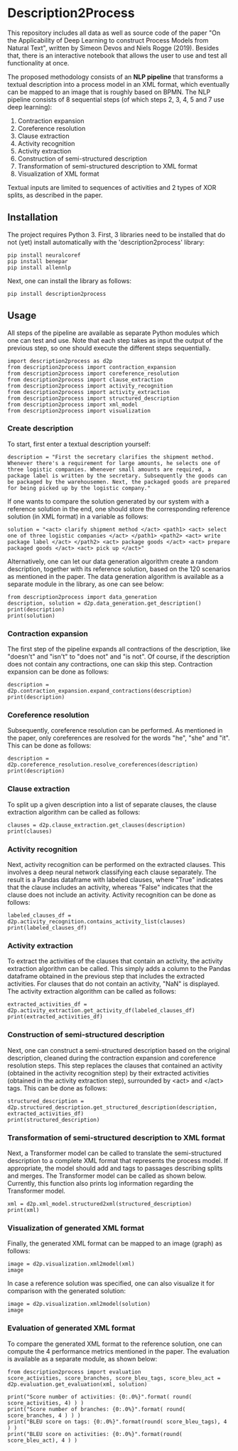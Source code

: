 # Description2Process
This repository includes all data as well as source code of the paper "On the Applicability of Deep Learning to construct Process Models from Natural Text", written by Simeon Devos and Niels Rogge (2019). Besides that, there is an interactive notebook that allows the user to use and test all functionality at once. 

The proposed methodology consists of an **NLP pipeline** that transforms a textual description into a process model in an XML format, which eventually can be mapped to an image that is roughly based on BPMN. The NLP pipeline consists of 8 sequential steps (of which steps 2, 3, 4, 5 and 7 use deep learning):

1. Contraction expansion
2. Coreference resolution
3. Clause extraction
4. Activity recognition
5. Activity extraction
6. Construction of semi-structured description
7. Transformation of semi-structured description to XML format
8. Visualization of XML format 

Textual inputs are limited to sequences of activities and 2 types of XOR splits, as described in the paper.

## Installation 
The project requires Python 3. First, 3 libraries need to be installed that do not (yet) install automatically with the 'description2process' library: 
```
pip install neuralcoref
pip install benepar
pip install allennlp
```

Next, one can install the library as follows:
```
pip install description2process
```

## Usage 
All steps of the pipeline are available as separate Python modules which one can test and use. Note that each step takes as input the output of the previous step, so one should execute the different steps sequentially. 

```
import description2process as d2p
from description2process import contraction_expansion
from description2process import coreference_resolution
from description2process import clause_extraction
from description2process import activity_recognition
from description2process import activity_extraction
from description2process import structured_description
from description2process import xml_model
from description2process import visualization
```
### Create description
To start, first enter a textual description yourself: 
```
description = "First the secretary clarifies the shipment method. Whenever there's a requirement for large amounts, he selects one of three logistic companies. Whenever small amounts are required, a package label is written by the secretary. Subsequently the goods can be packaged by the warehousemen. Next, the packaged goods are prepared for being picked up by the logistic company."
```
If one wants to compare the solution generated by our system with a reference solution in the end, one should store the corresponding reference solution (in XML format) in a variable as follows:
```
solution = "<act> clarify shipment method </act> <path1> <act> select one of three logistic companies </act> </path1> <path2> <act> write package label </act> </path2> <act> package goods </act> <act> prepare packaged goods </act> <act> pick up </act>"
```
Alternatively, one can let our data generation algorithm create a random description, together with its reference solution, based on the 120 scenarios as mentioned in the paper. The data generation algorithm is available as a separate module in the library, as one can see below:
```
from description2process import data_generation
description, solution = d2p.data_generation.get_description()
print(description)
print(solution)
```

### Contraction expansion 
The first step of the pipeline expands all contractions of the description, like "doesn't" and "isn't" to "does not" and "is not". Of course, if the description does not contain any contractions, one can skip this step. Contraction expansion can be done as follows:
```
description = d2p.contraction_expansion.expand_contractions(description)
print(description)
```

### Coreference resolution 
Subsequently, coreference resolution can be performed. As mentioned in the paper, only coreferences are resolved for the words "he", "she" and "it". This can be done as follows:
```
description = d2p.coreference_resolution.resolve_coreferences(description)
print(description)
```

### Clause extraction
To split up a given description into a list of separate clauses, the clause extraction algorithm can be called as follows:
```
clauses = d2p.clause_extraction.get_clauses(description)
print(clauses)
```

### Activity recognition
Next, activity recognition can be performed on the extracted clauses. This involves a deep neural network classifying each clause separately. The result is a Pandas dataframe with labeled clauses, where "True" indicates that the clause includes an activity, whereas "False" indicates that the clause does not include an activity. Activity recognition can be done as follows:
```
labeled_clauses_df = d2p.activity_recognition.contains_activity_list(clauses)
print(labeled_clauses_df)
```

### Activity extraction
To extract the activities of the clauses that contain an activity, the activity extraction algorithm can be called. This simply adds a column to the Pandas dataframe obtained in the previous step that includes the extracted activities. For clauses that do not contain an activity, "NaN" is displayed. The activity extraction algorithm can be called as follows:
```
extracted_activities_df = d2p.activity_extraction.get_activity_df(labeled_clauses_df)
print(extracted_activities_df)
```  

### Construction of semi-structured description
Next, one can construct a semi-structured description based on the original description, cleaned during the contraction expansion and coreference resolution steps. This step replaces the clauses that contained an activity (obtained in the activity recognition step) by their extracted activities (obtained in the activity extraction step), surrounded by \<act> and \</act> tags. This can be done as follows:
```
structured_description = d2p.structured_description.get_structured_description(description, extracted_activities_df)
print(structured_description)
```

### Transformation of semi-structured description to XML format
Next, a Transformer model can be called to translate the semi-structured description to a complete XML format that represents the process model. If appropriate, the model should add <path> and </path> tags to passages describing splits and merges. The Transformer model can be called as shown below. Currently, this function also prints log information regarding the Transformer model. 
```
xml = d2p.xml_model.structured2xml(structured_description)
print(xml)
```

### Visualization of generated XML format 
Finally, the generated XML format can be mapped to an image (graph) as follows:
```
image = d2p.visualization.xml2model(xml)
image
```
In case a reference solution was specified, one can also visualize it for comparison with the generated solution:
```
image = d2p.visualization.xml2model(solution)
image
```

### Evaluation of generated XML format 
To compare the generated XML format to the reference solution, one can compute the 4 performance metrics mentioned in the paper. The evaluation is available as a separate module, as shown below: 
```
from description2process import evaluation
score_activities, score_branches, score_bleu_tags, score_bleu_act = d2p.evaluation.get_evaluation(xml, solution)

print("Score number of activities: {0:.0%}".format( round( score_activities, 4) ) ) 
print("Score number of branches: {0:.0%}".format( round( score_branches, 4 ) ) ) 
print("BLEU score on tags: {0:.0%}".format(round( score_bleu_tags), 4 ) ) 
print("BLEU score on activities: {0:.0%}".format(round( score_bleu_act), 4 ) )  
```



